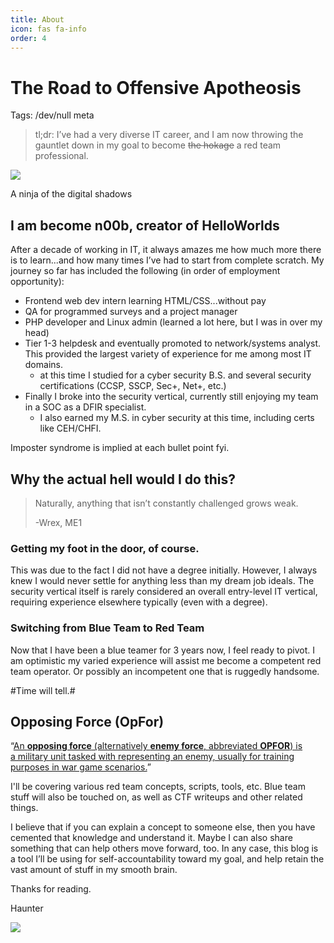 ```yaml
---
title: About
icon: fas fa-info
order: 4
---
```


# The Road  to Offensive Apotheosis

Tags: /dev/null meta

> tl;dr: I’ve had a very diverse IT career, and I am now throwing the gauntlet down in my goal to become ~~the hokage~~ a red team professional.
> 

<img src='OPFOR-HAUNTER.github.io/assets/img/naruto-uzumaki-believe-it.gif'/>

A ninja of the digital shadows

## I am become n00b, creator of HelloWorlds

After a decade of working in IT, it always amazes me how much more there is to learn...and how many times I’ve had to start from complete scratch. My journey so far has included the following (in order of employment opportunity):

- Frontend web dev intern learning HTML/CSS...without pay
- QA for programmed surveys and a project manager
- PHP developer and Linux admin (learned a lot here, but I was in over my head)
- Tier 1-3 helpdesk and eventually promoted to network/systems analyst. This provided the largest variety of experience for me among most IT domains.
    - at this time I studied for a cyber security B.S. and several security certifications (CCSP, SSCP, Sec+, Net+, etc.)
- Finally I broke into the security vertical, currently still enjoying my team in a SOC as a DFIR specialist.
    - I also earned my M.S. in cyber security at this time, including certs like CEH/CHFI.

Imposter syndrome is implied at each bullet point fyi.

## Why the actual hell would I do this?

> Naturally, anything that isn’t constantly challenged grows weak.
> 
> 
> -Wrex, ME1
> 

### Getting my foot in the door, of course.

This was due to the fact I did not have a degree initially. However, I always knew I would never settle for anything less than my dream job ideals. The security vertical itself is rarely considered an overall entry-level IT vertical, requiring experience elsewhere typically (even with a degree).

### Switching from Blue Team to Red Team

Now that I have been a blue teamer for 3 years now, I feel ready to pivot. I am optimistic my varied experience will assist me become a competent red team operator. Or possibly an incompetent one that is ruggedly handsome. 

#Time will tell.#

## Opposing Force (OpFor)

“[An **opposing force** (alternatively **enemy force**, abbreviated **OPFOR**) is a military unit tasked with representing an enemy, usually for training purposes in war game scenarios.](https://en.wikipedia.org/wiki/Opposing_force)”

I'll be covering various red team concepts, scripts, tools, etc. Blue team stuff will also be touched on, as well as CTF writeups and other related things. 

I believe that if you can explain a concept to someone else, then you have cemented that knowledge and understand it. Maybe I can also share something that can help others move forward, too. In any case, this blog is a tool I’ll be using for self-accountability toward my goal, and help retain the vast amount of stuff in my smooth brain.

Thanks for reading.

Haunter

<img src='OPFOR-HAUNTER.github.io/assets/img/ff4117d132875174b30771dcdc8a5eb7.png'/>
